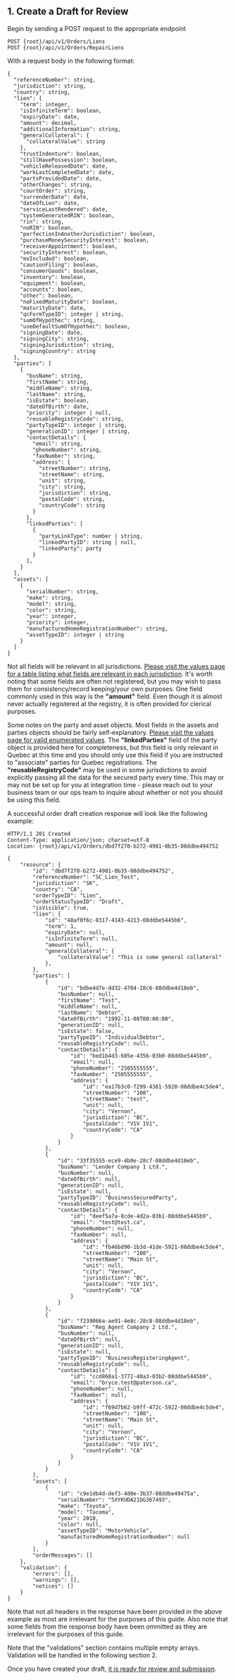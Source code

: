 ## 1. Create a Draft for Review

Begin by sending a POST request to the appropriate endpoint

```
POST {root}/api/v1/Orders/Liens
POST {root}/api/v1/Orders/RepairLiens
```

With a request body in the following format:

```
{
  "referenceNumber": string,
  "jurisdiction": string,
  "country": string,
  "lien": {
    "term": integer,
    "isInfiniteTerm": boolean,
    "expiryDate": date,
    "amount": decimal,
    "additionalInformation": string,
    "generalCollateral": {
      "collateralValue": string
    },
    "trustIndenture": boolean,
    "stillHavePossession": boolean,
    "vehicleReleasedDate": date,
    "workLastCompletedDate": date,
    "partsProvidedDate": date,
    "otherChanges": string,
    "courtOrder": string,
    "surrenderDate": date,
    "dateOfLien": date,
    "serviceLastRendered": date,
    "systemGeneratedRIN": boolean,
    "rin": string,
    "noRIN": boolean,
    "perfectionInAnotherJurisdiction": boolean,
    "purchaseMoneySecurityInterest": boolean,
    "receiverAppointment": boolean,
    "securityInterest": boolean,
    "mvIncluded": boolean,
    "cautionFiling": boolean,
    "consumerGoods": boolean,
    "inventory": boolean,
    "equipment": boolean,
    "accounts": boolean,
    "other": boolean,
    "noFixedMaturityDate": boolean,
    "maturityDate": date,
    "qcFormTypeID": integer | string,
    "sumOfHypothec": string,
    "useDefaultSumOfHypothec": boolean,
    "signingDate": date,
    "signingCity": string,
    "signingJurisdiction": string,
    "signingCountry": string
  },
  "parties": [
    {
      "busName": string,
      "firstName": string,
      "middleName": string,
      "lastName": string,
      "isEstate": boolean,
      "dateOfBirth": date,
      "priority": integer | null,
      "reusableRegistryCode": string,
      "partyTypeID": integer | string,
      "generationID": integer | string,
      "contactDetails": {
        "email": string,
        "phoneNumber": string,
        "faxNumber": string,
        "address": {
          "streetNumber": string,
          "streetName": string,
          "unit": string,
          "city": string,
          "jurisdiction": string,
          "postalCode": string,
          "countryCode": string
        }
      },
      "linkedParties": [
        {
          "partyLinkType": number | string,
          "linkedPartyID": string | null,
          "linkedParty": party
        }
      ],
    }
  ],
  "assets": [
    {
      "serialNumber": string,
      "make": string,
      "model": string,
      "color": string,
      "year": integer,
      "priority": integer,
      "manufacturedHomeRegistrationNumber": string,
      "assetTypeID": integer | string
    }
  ]
}
```

Not all fields will be relevant in all jurisdictions. [Please visit the values page for a table listing what fields are relevant in each jurisdiction](https://github.com/Reg-Hub/API/blob/main/PPSA%20Registrations/Values.md). It's worth noting that some fields are often not registered, but you may wish to pass them for consistency/record keeping/your own purposes. One field commonly used in this way is the __"amount"__ field. Even though it is almost never actually registered at the registry, it is often provided for clerical purposes.

Some notes on the party and asset objects. Most fields in the assets and parties objects should be fairly self-explanatory. [Please visit the values page for valid enumerated values](https://github.com/Reg-Hub/API/blob/main/PPSA%20Registrations/Values.md). The __"linkedParties"__ field of the party object is provided here for completeness, but this field is only relevant in Quebec at this time and you should only use this field if you are instructed to "associate" parties for Quebec registrations. The __"reusableRegistryCode"__ may be used in some jurisdictions to avoid explicitly passing all the data for the secured party every time. This may or may not be set up for you at integration time - please reach out to your business team or our ops team to inquire about whether or not you should be using this field. 

A successful order draft creation response will look like the following example:

```
HTTP/1.1 201 Created
Content-Type: application/json; charset=utf-8
Location: {root}/api/v1/Orders/dbd7f270-b272-4981-0b35-08ddbe494752

{
    "resource": {
        "id": "dbd7f270-b272-4981-0b35-08ddbe494752",
        "referenceNumber": "SC_Lien_Test",
        "jurisdiction": "SK",
        "country": "CA",
        "orderTypeID": "Lien",
        "orderStatusTypeID": "Draft",
        "isVisible": true,
        "lien": {
            "id": "48af0f6c-8317-4143-4213-08ddbe5445b6",
            "term": 1,
            "expiryDate": null,
            "isInfiniteTerm": null,
            "amount": null,
            "generalCollateral": {
                "collateralValue": "This is some general collateral"
            },
        },
        "parties": [
            {
                "id": "bdbe4d7e-dd32-4704-28c6-08ddbe4d18eb",
                "busNumber": null,
                "firstName": "Test",
                "middleName": null,
                "lastName": "Debtor",
                "dateOfBirth": "1992-11-08T00:00:00",
                "generationID": null,
                "isEstate": false,
                "partyTypeID": "IndividualDebtor",
                "reusableRegistryCode": null,
                "contactDetails": {
                    "id": "bed1b4d3-605e-4356-03b0-08ddbe5445b9",
                    "email": null,
                    "phoneNumber": "2505555555",
                    "faxNumber": "2505555555",
                    "address": {
                        "id": "ea17b3c0-f299-4361-5920-08ddbe4c5de4",
                        "streetNumber": "100",
                        "streetName": "test",
                        "unit": null,
                        "city": "Vernon",
                        "jurisdiction": "BC",
                        "postalCode": "V1V 1V1",
                        "countryCode": "CA"
                    }
                }
            },
            {
                "id": "33f35555-ece9-4b0e-28c7-08ddbe4d18eb",
                "busName": "Lender Company 1 Ltd.",
                "busNumber": null,
                "dateOfBirth": null,
                "generationID": null,
                "isEstate": null,
                "partyTypeID": "BusinessSecuredParty",
                "reusableRegistryCode": null,
                "contactDetails": {
                    "id": "deef5a7a-8cde-4d2a-03b1-08ddbe5445b9",
                    "email": "test@test.ca",
                    "phoneNumber": null,
                    "faxNumber": null,
                    "address": {
                        "id": "fb46bd90-1b3d-41de-5921-08ddbe4c5de4",
                        "streetNumber": "100",
                        "streetName": "Main St",
                        "unit": null,
                        "city": "Vernon",
                        "jurisdiction": "BC",
                        "postalCode": "V1V 1V1",
                        "countryCode": "CA"
                    }
                }
            },
            {
                "id": "f239066a-ae91-4e8c-28c8-08ddbe4d18eb",
                "busName": "Reg Agent Company 2 Ltd.",
                "busNumber": null,
                "dateOfBirth": null,
                "generationID": null,
                "isEstate": null,
                "partyTypeID": "BusinessRegisteringAgent",
                "reusableRegistryCode": null,
                "contactDetails": {
                    "id": "ccd868a1-3772-40a3-03b2-08ddbe5445b9",
                    "email": "bryce.test@paterson.ca",
                    "phoneNumber": null,
                    "faxNumber": null,
                    "address": {
                        "id": "f69d7b62-b9ff-472c-5922-08ddbe4c5de4",
                        "streetNumber": "100",
                        "streetName": "Main St",
                        "unit": null,
                        "city": "Vernon",
                        "jurisdiction": "BC",
                        "postalCode": "V1V 1V1",
                        "countryCode": "CA"
                    }
                }
            }
        ],
        "assets": [
            {
                "id": "c9e1db4d-def3-4d0e-3b37-08ddbe49475a",
                "serialNumber": "5XYKUDA21DG367493",
                "make": "Toyota",
                "model": "Tacoma",
                "year": 2010,
                "color": null,
                "assetTypeID": "MotorVehicle",
                "manufacturedHomeRegistrationNumber": null
            }
        ],
        "orderMessages": []
    },
    "validation": {
        "errors": [],
        "warnings": [],
        "notices": []
    }
}
```

Note that not all headers in the response have been provided in the above example as most are irrelevant for the purposes of this guide. Also note that some fields from the response body have been ommitted as they are irrelevant for the purposes of this guide.

Note that the "validations" section contains multiple empty arrays. Validation will be handled in the following section 2.

Once you have created your draft, [it is ready for review and submission](https://github.com/Reg-Hub/API/blob/main/PPSA%20Searches/2.%20Correct%20Any%20Validation%20Issues.md).
